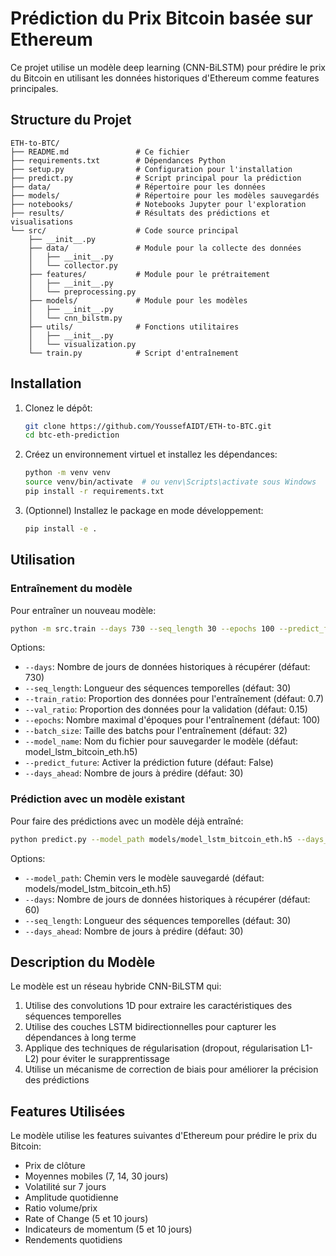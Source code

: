 # Prédiction du Prix Bitcoin basée sur Ethereum

Ce projet utilise un modèle deep learning (CNN-BiLSTM) pour prédire le prix du Bitcoin en utilisant les données historiques d'Ethereum comme features principales.

## Structure du Projet

```
ETH-to-BTC/
├── README.md               # Ce fichier
├── requirements.txt        # Dépendances Python
├── setup.py                # Configuration pour l'installation
├── predict.py              # Script principal pour la prédiction
├── data/                   # Répertoire pour les données
├── models/                 # Répertoire pour les modèles sauvegardés
├── notebooks/              # Notebooks Jupyter pour l'exploration
├── results/                # Résultats des prédictions et visualisations
└── src/                    # Code source principal
    ├── __init__.py
    ├── data/               # Module pour la collecte des données
    │   ├── __init__.py
    │   └── collector.py
    ├── features/           # Module pour le prétraitement
    │   ├── __init__.py
    │   └── preprocessing.py
    ├── models/             # Module pour les modèles
    │   ├── __init__.py
    │   └── cnn_bilstm.py
    ├── utils/              # Fonctions utilitaires
    │   ├── __init__.py
    │   └── visualization.py
    └── train.py            # Script d'entraînement
```

## Installation

1. Clonez le dépôt:
   ```bash
   git clone https://github.com/YoussefAIDT/ETH-to-BTC.git
   cd btc-eth-prediction
   ```

2. Créez un environnement virtuel et installez les dépendances:
   ```bash
   python -m venv venv
   source venv/bin/activate  # ou venv\Scripts\activate sous Windows
   pip install -r requirements.txt
   ```

3. (Optionnel) Installez le package en mode développement:
   ```bash
   pip install -e .
   ```

## Utilisation

### Entraînement du modèle

Pour entraîner un nouveau modèle:

```bash
python -m src.train --days 730 --seq_length 30 --epochs 100 --predict_future
```

Options:
- `--days`: Nombre de jours de données historiques à récupérer (défaut: 730)
- `--seq_length`: Longueur des séquences temporelles (défaut: 30)
- `--train_ratio`: Proportion des données pour l'entraînement (défaut: 0.7)
- `--val_ratio`: Proportion des données pour la validation (défaut: 0.15)
- `--epochs`: Nombre maximal d'époques pour l'entraînement (défaut: 100)
- `--batch_size`: Taille des batchs pour l'entraînement (défaut: 32)
- `--model_name`: Nom du fichier pour sauvegarder le modèle (défaut: model_lstm_bitcoin_eth.h5)
- `--predict_future`: Activer la prédiction future (défaut: False)
- `--days_ahead`: Nombre de jours à prédire (défaut: 30)

### Prédiction avec un modèle existant

Pour faire des prédictions avec un modèle déjà entraîné:

```bash
python predict.py --model_path models/model_lstm_bitcoin_eth.h5 --days_ahead 30
```

Options:
- `--model_path`: Chemin vers le modèle sauvegardé (défaut: models/model_lstm_bitcoin_eth.h5)
- `--days`: Nombre de jours de données historiques à récupérer (défaut: 60)
- `--seq_length`: Longueur des séquences temporelles (défaut: 30)
- `--days_ahead`: Nombre de jours à prédire (défaut: 30)

## Description du Modèle

Le modèle est un réseau hybride CNN-BiLSTM qui:
1. Utilise des convolutions 1D pour extraire les caractéristiques des séquences temporelles
2. Utilise des couches LSTM bidirectionnelles pour capturer les dépendances à long terme
3. Applique des techniques de régularisation (dropout, régularisation L1-L2) pour éviter le surapprentissage
4. Utilise un mécanisme de correction de biais pour améliorer la précision des prédictions

## Features Utilisées

Le modèle utilise les features suivantes d'Ethereum pour prédire le prix du Bitcoin:
- Prix de clôture
- Moyennes mobiles (7, 14, 30 jours)
- Volatilité sur 7 jours
- Amplitude quotidienne
- Ratio volume/prix
- Rate of Change (5 et 10 jours)
- Indicateurs de momentum (5 et 10 jours)
- Rendements quotidiens

